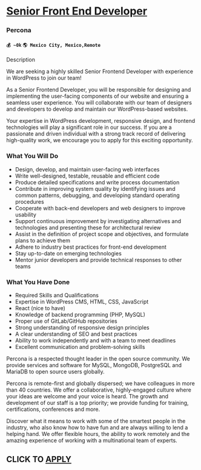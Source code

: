 # [Senior Front End Developer](https://www.remotewlb.com/apply/senior-front-end-developer-83436)  
### Percona  
#### `💰 ~0k` `🌎 Mexico City, Mexico,Remote`  

Description

We are seeking a highly skilled Senior Frontend Developer with experience in WordPress to join our team!

  

As a Senior Frontend Developer, you will be responsible for designing and implementing the user-facing components of our website and ensuring a seamless user experience. You will collaborate with our team of designers and developers to develop and maintain our WordPress-based websites.

  

Your expertise in WordPress development, responsive design, and frontend technologies will play a significant role in our success. If you are a passionate and driven individual with a strong track record of delivering high-quality work, we encourage you to apply for this exciting opportunity.

### What You Will Do

  * Design, develop, and maintain user-facing web interfaces
  * Write well-designed, testable, reusable and efficient code
  * Produce detailed specifications and write process documentation
  * Contribute in improving system quality by identifying issues and common patterns, debugging, and developing standard operating procedures
  * Cooperate with back-end developers and web designers to improve usability
  * Support continuous improvement by investigating alternatives and technologies and presenting these for architectural review
  * Assist in the definition of project scope and objectives, and formulate plans to achieve them
  * Adhere to industry best practices for front-end development
  * Stay up-to-date on emerging technologies
  * Mentor junior developers and provide technical responses to other teams

### What You Have Done

  * Required Skills and Qualifications
  * Expertise in WordPress CMS, HTML, CSS, JavaScript
  * React (nice to have)
  * Knowledge of backend programming (PHP, MySQL)
  * Proper use of GitLab/GitHub repositories
  * Strong understanding of responsive design principles
  * A clear understanding of SEO and best practices
  * Ability to work independently and with a team to meet deadlines
  * Excellent communication and problem-solving skills

Percona is a respected thought leader in the open source community. We provide services and software for MySQL, MongoDB, PostgreSQL and MariaDB to open source users globally.

  

Percona is remote-first and globally dispersed; we have colleagues in more than 40 countries. We offer a collaborative, highly-engaged culture where your ideas are welcome and your voice is heard. The growth and development of our staff is a top priority; we provide funding for training, certifications, conferences and more.

  

Discover what it means to work with some of the smartest people in the industry, who also know how to have fun and are always willing to lend a helping hand. We offer flexible hours, the ability to work remotely and the amazing experience of working with a multinational team of experts.

  

<!--WEB-ONLY-->

  
## CLICK TO [APPLY](https://www.remotewlb.com/apply/senior-front-end-developer-83436)

